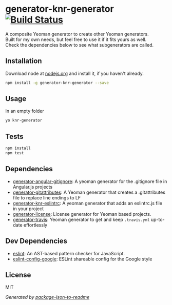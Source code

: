# generator-knr-generator [![Build Status](https://travis-ci.org/Knorcedger/generator-knr-generator.png?branch=master)](https://travis-ci.org/Knorcedger/generator-knr-generator)

A composite Yeoman generator to create other Yeoman generators.  
Built for my own needs, but feel free to use it if it fits yours as well.  
Check the dependencies below to see what subgenerators are called.

## Installation

Download node at [nodejs.org](http://nodejs.org) and install it, if you haven't already.

```sh
npm install -g generator-knr-generator --save
```

## Usage

In an empty folder

```sh
yo knr-generator
```

## Tests

```sh
npm install
npm test
```

## Dependencies

- [generator-angular-gitignore](https://github.com/Knorcedger/generator-angular-gitignore): A yeoman generator for the .gitignore file in Angular.js projects
- [generator-gitattributes](https://github.com/Knorcedger/generator-gitattributes): A Yeoman generator that creates a .gitattributes file to replace line endings to LF
- [generator-knr-eslintrc](https://github.com/Knorcedger/generator-knr-eslintrc): A yeoman generator that adds an eslintrc.js file in your project
- [generator-license](https://github.com/jozefizso/generator-license): License generator for Yeoman based projects.
- [generator-travis](https://github.com/iamstarkov/generator-travis): Yeoman generator to get and keep `.travis.yml` up-to-date effortlessly

## Dev Dependencies

- [eslint](https://github.com/eslint/eslint): An AST-based pattern checker for JavaScript.
- [eslint-config-google](https://github.com/google/eslint-config-google): ESLint shareable config for the Google style


## License

MIT

_Generated by [package-json-to-readme](https://github.com/zeke/package-json-to-readme)_
